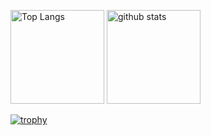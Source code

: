<p align="left"> 
  <img alt="Top Langs" height="150px" src="https://github-readme-stats.vercel.app/api/top-langs/?username=naoya0117&layout=compact&show_icons=true" />
  <img alt="github stats" height="150px" src="https://github-readme-stats.vercel.app/api?username=naoya0117&show_icons=ture" />
</p>

[![trophy](https://github-profile-trophy.vercel.app/?username=naoya0117&theme=onedark&column=7
)](https://github.com/ryo-ma/github-profile-trophy)

